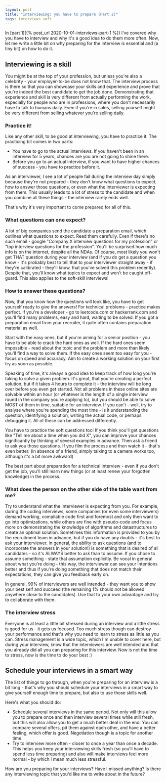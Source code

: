 ```yaml
---
layout: post
title: "Interviewing: you have to prepare (Part 2)"
tags: interviews soft 
---
```

In [part 1]({% post_url 2020-10-01-interviews-part-1 %}) I've covered why you have to interview and why it's a good idea to do them more often. Now, let me write a little bit on why preparing for the interview is essential and (a tiny bit) on how to do it.

## Interviewing is a skill
You might be at the top of your profession, but unless you're also a celebrity - your employer-to-be does not know that. The interview process is there so that you can showcase your skills and experience and prove that you're indeed the best candidate to get the job done. Demonstrating that experience and skill is very different from actually performing the work, especially for people who are in professions, where you don't necessarily have to talk to humans daily. Even if you're in sales, selling yourself might be very different from selling whatever you're selling daily.
 
### Practice it!
Like any other skill, to be good at interviewing, you have to practice it. The practicing bit comes in two parts:
* You have to go to the actual interviews. If you haven't been in an interview for 5 years, chances are you are not going to shine there.
* Before you go to an actual interview, if you want to have higher chances of success - you have to practice before it.
 
As an interviewer, I see a lot of people fail during the interview day simply because they're not prepared - they don't know what questions to expect, how to answer those questions, or even what the interviewer is expecting from them. This usually leads to a lot of stress to the candidate and when you combine all these things - the interview rarely ends well.
 
That's why it's very important to come prepared for all of this.

### What questions can one expect?
A lot of big companies send the candidate a preparation email, which outlines what questions to expect. Read them carefully. Even if there's no such email - google "Company X interview questions for my profession" or "top interview questions for the profession". You'll be surprised how much info is on the internet, despite all the NDAs. Of course, most likely you won't get THAT question during your interview (and if you do get a question you know - it's probably best to tell that to your interviewer straight away - if they're calibrated - they'll know, that you've solved this problem recently). Despite that, you'll know what topics to expect and won't be caught off-guard. This also applies to the soft-skill interviews! 

### How to answer these questions?
Now, that you know how the questions will look like, you have to get yourself ready to give the answers! For technical problems - practice makes perfect. If you're a developer - go to leetcode.com or hackerrank.com and you'll find many problems, easy and hard, waiting to be solved. If you got a preparation email from your recruiter, it quite often contains preparation material as well.

Start with the easy ones, but if you're aiming for a senior position - you have to be able to crack the hard ones as well. If the hard ones seem impossible - read about the topic and the problem and more than likely you'll find a way to solve them. If the easy ones seem too easy for you - focus on speed and accuracy. Aim to create a working solution on your first try as soon as possible. 

Speaking of time, it's always a good idea to keep track of how long you're taking to solve a given problem. It's great, that you're creating a perfect solution, but if it takes 4 hours to complete it - the interview will be long over before you even get started. Not all problems in these online sites are solvable within an hour (or whatever is the length of a single interview round in the company you're applying to), but you should be able to solve MOST of them in time, suitable for an interview. If you can't - well, try to analyse where you're spending the most time - is it understanding the question, identifying a solution, writing the actual code, or perhaps debugging it. All of these can be addressed differently.

You have to practice the soft questions too! If you think you'll get questions like "Tell me about a time when you did X", you can improve your chances significantly by thinking of several examples in advance. Then ask a friend to ask you those questions. If you film the process and then watch it - that's even better. (in absence of a friend, simply talking to a camera works too, although it's a bit more awkward)

 The best part about preparation for a technical interview - even if you don't get the job, you'll still learn new things (or at least renew your forgotten knowledge) in the process. 

### What does the person on the other side of the table want from me? 
Try to understand what the interviewer is expecting from you. For example, during the coding interviews, some companies (or even some interviewers) demand working, compilable code first and foremost and only then want to go into optimizations, while others are fine with pseudo-code and focus more on demonstrating the knowledge of algorithms and datastructures to create an optimal solution. Sometimes this information is provided to you by the recruitment team in advance, but if you do have any doubts - it's best to ask your interviewer. In general, the ability to ask questions (and to incorporate the answers in your solution!) is something that is desired of all candidates - so it's ALWAYS better to ask than to assume. If you chose to assume something - state that assumption explicitly. Be vocal in general about what you're doing - this way, the interviewer can see your intentions better and thus if you're doing something that does not match their expectations, they can give you feedback early on.

In general, 99% of interviewers are well intended - they want you to show your best self and succeed (the remaining 1% should not be allowed anywhere close to the candidates). Use that to your own advantage and try to collaborate with them.

### The interview stress
Everyone is at least a little bit stressed during an interview and a little stress is good for us - it gets us focused. Too much stress though can destroy your performance and that's why you need to learn to stress as little as you can. Stress management is a wide topic, which I'm unable to cover here, but during your interview, know that the interviewers are well intended and that you already did all you can preparing for this interview. Now is not the time to stress, now is the time to do your best :) 

## Schedule your interviews in a smart way
The list of things to go through, when you're preparing for an interview is a bit long - that's why you should schedule your interviews in a smart way to give yourself enough time to prepare, but also to use those skills well. 

Here's what you should do:
* Schedule several interviews in the same period. Not only will this allow you to prepare once and then interview several times while still fresh, but this will also allow you to get a much better deal in the end. You can compare several offers, pit them against each other, and have a better feeling, which offer is good. Negotiation though is a topic for another time.
* Try to interview more often - closer to once a year than once a decade. This helps you keep your interviewing skills fresh (so you'll have to spend less time preparing) and also will make interviews feel more normal - by which I mean much less stressful.
 
How are you preparing for your interviews? Have I missed anything? Is there any interviewing topic that you'd like me to write about in the future? 